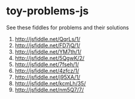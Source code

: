 toy-problems-js
===============

See these fiddles for problems and their solutions

1. http://jsfiddle.net/QqrLs/1/
2. http://jsfiddle.net/FD7jQ/1/
3. http://jsfiddle.net/YM7th/1/
4. http://jsfiddle.net/5QgwK/2/
5. http://jsfiddle.net/7fseh/1/
6. http://jsfiddle.net/4zfcz/1/
7. http://jsfiddle.net/j95XA/1/
8. http://jsfiddle.net/kcmLh/35/
9. http://jsfiddle.net/nm5Q7/7/


